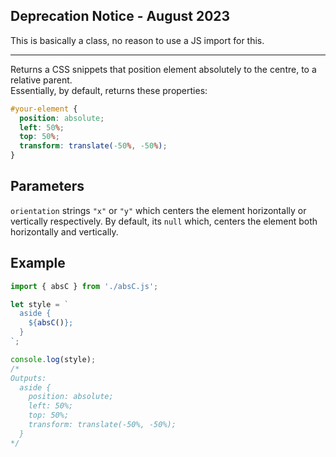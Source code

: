 ## Deprecation Notice - August 2023
This is basically a class, no reason to use a JS import for this.

---
Returns a CSS snippets that position element absolutely to the centre,
to a relative parent. <br>
Essentially, by default, returns these properties:
``` css
#your-element {
  position: absolute;
  left: 50%;
  top: 50%;
  transform: translate(-50%, -50%);
}
```

Parameters
---
`orientation` strings `"x"` or `"y"` which centers the element horizontally or
vertically respectively. By default, its `null` which, centers the element both
horizontally and vertically.

Example
---
``` javascript
import { absC } from './absC.js';

let style = `
  aside {
    ${absC()};
  }
`;

console.log(style);
/*
Outputs:
  aside {
    position: absolute;
    left: 50%;
    top: 50%;
    transform: translate(-50%, -50%);
  }
*/
```
